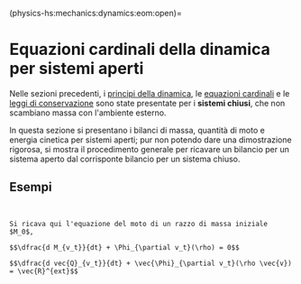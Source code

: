 (physics-hs:mechanics:dynamics:eom:open)=
# Equazioni cardinali della dinamica per sistemi aperti

Nelle sezioni precedenti, i [principi della dinamica](physics-hs:mechanics:dynamics:eom), le [equazioni cardinali](physics-hs:mechanics:dynamics:eom) e le [leggi di conservazione](physics-hs:mechanics:dynamics:conservation) sono state presentate per i **sistemi chiusi**, che non scambiano massa con l'ambiente esterno.

In questa sezione si presentano i bilanci di massa, quantità di moto e energia cinetica per sistemi aperti; pur non potendo dare una dimostrazione rigorosa, si mostra il procedimento generale per ricavare un bilancio per un sistema aperto dal corrisponte bilancio per un sistema chiuso.





## Esempi
```{prf:example} Sistemi discreti - Moto di una barca per reazione

```
```{prf:example} Sistemi discreti - Moto di una giostra per reazione

```
```{prf:example} Sistemi continui - Equazione della spinta per i razzi - Tsiolkovski
Si ricava qui l'equazione del moto di un razzo di massa iniziale $M_0$,

$$\dfrac{d M_{v_t}}{dt} + \Phi_{\partial v_t}(\rho) = 0$$

$$\dfrac{d vec{Q}_{v_t}}{dt} + \vec{\Phi}_{\partial v_t}(\rho \vec{v}) = \vec{R}^{ext}$$


```
